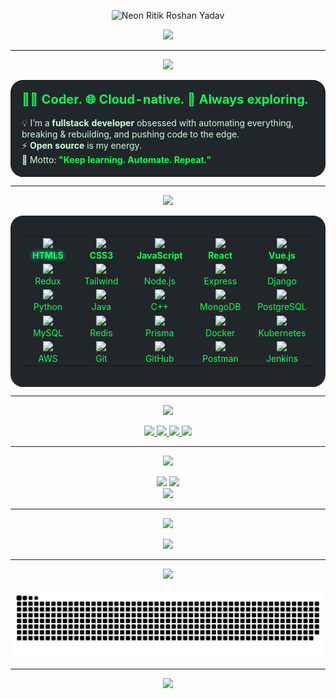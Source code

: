 <!-- GLOWING HEADER SVG -->
<p align="center">
  <img src="https://svg-text.vercel.app/api?text=Ritik%20Roshan%20Yadav&fontSize=56&fontFamily=Orbitron&color=0FFF50&glow=10&glowColor=00ffae" alt="Neon Ritik Roshan Yadav" />
</p>
<p align="center">
  <img src="https://readme-typing-svg.demolab.com?font=Fira+Code&size=24&duration=2200&pause=700&color=0FFF50&center=true&vCenter=true&width=600&lines=Fullstack+Developer+%7C+Cloud+Enthusiast+%F0%9F%92%A1;Welcome+to+my+Neon+GitHub+World!" />
</p>

---

<!-- About Me (Glowing SVG Heading) -->
<p align="center">
  <img src="https://svg-text.vercel.app/api?text=🚀%20About%20Me&fontSize=36&fontFamily=Orbitron&color=0FFF50&glow=6&glowColor=00ffae" />
</p>

<div align="center">
  <table width="700" bgcolor="#21262b" style="border-radius:20px;">
    <tr>
      <td style="padding:18px;">
        <div align="left">
          <span style="color:#0FFF50; font-size:20px;">
            <b>👨‍💻 Coder. 🌐 Cloud-native. 🚀 Always exploring.</b>
          </span><br><br>
          <span style="color:#caffd8;">
          💡 I’m a <b>fullstack developer</b> obsessed with automating everything, breaking & rebuilding, and pushing code to the edge.<br>
          ⚡ <b>Open source</b> is my energy.<br>
          🧬 Motto: <span style="color:#0FFF50; font-weight:bold;">"Keep learning. Automate. Repeat."</span>
          </span>
        </div>
      </td>
    </tr>
  </table>
</div>

---

<!-- Tech Stack (Glowing SVG Heading) -->
<p align="center">
  <img src="https://svg-text.vercel.app/api?text=🛠️%20Tech%20Stack&fontSize=36&fontFamily=Orbitron&color=0FFF50&glow=6&glowColor=00ffae" />
</p>

<div align="center">
  <table width="700" bgcolor="#21262b" style="border-radius:20px;">
    <tr>
      <td style="padding:18px;">
        <table width="100%" align="center">
          <tr>
            <td align="center" width="110">
              <img src="https://skillicons.dev/icons?i=html" width="40"/><br/>
              <span style="color:#0FFF50; font-weight:bold; text-shadow: 0 0 7px #00ffae;">HTML5</span>
            </td>
            <td align="center" width="110">
              <img src="https://skillicons.dev/icons?i=css" width="40"/><br/>
              <span style="color:#0FFF50; font-weight:bold;">CSS3</span>
            </td>
            <td align="center" width="110">
              <img src="https://skillicons.dev/icons?i=js" width="40"/><br/>
              <span style="color:#0FFF50; font-weight:bold;">JavaScript</span>
            </td>
            <td align="center" width="110">
              <img src="https://skillicons.dev/icons?i=react" width="40"/><br/>
              <span style="color:#0FFF50; font-weight:bold;">React</span>
            </td>
            <td align="center" width="110">
              <img src="https://skillicons.dev/icons?i=vue" width="40"/><br/>
              <span style="color:#0FFF50; font-weight:bold;">Vue.js</span>
            </td>
          </tr>
          <tr>
            <td align="center" width="110">
              <img src="https://skillicons.dev/icons?i=redux" width="40"/><br/>
              <span style="color:#0FFF50;">Redux</span>
            </td>
            <td align="center" width="110">
              <img src="https://skillicons.dev/icons?i=tailwind" width="40"/><br/>
              <span style="color:#0FFF50;">Tailwind</span>
            </td>
            <td align="center" width="110">
              <img src="https://skillicons.dev/icons?i=nodejs" width="40"/><br/>
              <span style="color:#0FFF50;">Node.js</span>
            </td>
            <td align="center" width="110">
              <img src="https://skillicons.dev/icons?i=express" width="40"/><br/>
              <span style="color:#0FFF50;">Express</span>
            </td>
            <td align="center" width="110">
              <img src="https://skillicons.dev/icons?i=django" width="40"/><br/>
              <span style="color:#0FFF50;">Django</span>
            </td>
          </tr>
          <tr>
            <td align="center" width="110">
              <img src="https://skillicons.dev/icons?i=python" width="40"/><br/>
              <span style="color:#0FFF50;">Python</span>
            </td>
            <td align="center" width="110">
              <img src="https://skillicons.dev/icons?i=java" width="40"/><br/>
              <span style="color:#0FFF50;">Java</span>
            </td>
            <td align="center" width="110">
              <img src="https://skillicons.dev/icons?i=cpp" width="40"/><br/>
              <span style="color:#0FFF50;">C++</span>
            </td>
            <td align="center" width="110">
              <img src="https://skillicons.dev/icons?i=mongodb" width="40"/><br/>
              <span style="color:#0FFF50;">MongoDB</span>
            </td>
            <td align="center" width="110">
              <img src="https://skillicons.dev/icons?i=postgres" width="40"/><br/>
              <span style="color:#0FFF50;">PostgreSQL</span>
            </td>
          </tr>
          <tr>
            <td align="center" width="110">
              <img src="https://skillicons.dev/icons?i=mysql" width="40"/><br/>
              <span style="color:#0FFF50;">MySQL</span>
            </td>
            <td align="center" width="110">
              <img src="https://skillicons.dev/icons?i=redis" width="40"/><br/>
              <span style="color:#0FFF50;">Redis</span>
            </td>
            <td align="center" width="110">
              <img src="https://skillicons.dev/icons?i=prisma" width="40"/><br/>
              <span style="color:#0FFF50;">Prisma</span>
            </td>
            <td align="center" width="110">
              <img src="https://skillicons.dev/icons?i=docker" width="40"/><br/>
              <span style="color:#0FFF50;">Docker</span>
            </td>
            <td align="center" width="110">
              <img src="https://skillicons.dev/icons?i=kubernetes" width="40"/><br/>
              <span style="color:#0FFF50;">Kubernetes</span>
            </td>
          </tr>
          <tr>
            <td align="center" width="110">
              <img src="https://skillicons.dev/icons?i=aws" width="40"/><br/>
              <span style="color:#0FFF50;">AWS</span>
            </td>
            <td align="center" width="110">
              <img src="https://skillicons.dev/icons?i=git" width="40"/><br/>
              <span style="color:#0FFF50;">Git</span>
            </td>
            <td align="center" width="110">
              <img src="https://skillicons.dev/icons?i=github" width="40"/><br/>
              <span style="color:#0FFF50;">GitHub</span>
            </td>
            <td align="center" width="110">
              <img src="https://skillicons.dev/icons?i=postman" width="40"/><br/>
              <span style="color:#0FFF50;">Postman</span>
            </td>
            <td align="center" width="110">
              <img src="https://skillicons.dev/icons?i=jenkins" width="40"/><br/>
              <span style="color:#0FFF50;">Jenkins</span>
            </td>
          </tr>
        </table>
      </td>
    </tr>
  </table>
</div>

---

<!-- Connect (Glowing SVG Heading) -->
<p align="center">
  <img src="https://svg-text.vercel.app/api?text=🌐%20Connect%20with%20Me&fontSize=30&fontFamily=Orbitron&color=0FFF50&glow=4&glowColor=00ffae" />
</p>

<div align="center">
  <a href="https://www.linkedin.com/in/ritikryadav96" target="_blank">
    <img src="https://img.shields.io/badge/LinkedIn-0FFF50?style=for-the-badge&logo=linkedin&logoColor=222831"/>
  </a>
  <a href="https://instagram.com/btw_its_essei" target="_blank">
    <img src="https://img.shields.io/badge/Instagram-0FFF50?style=for-the-badge&logo=instagram&logoColor=222831"/>
  </a>
  <a href="https://your-portfolio.com" target="_blank">
    <img src="https://img.shields.io/badge/Portfolio-0FFF50?style=for-the-badge&logo=react&logoColor=222831"/>
  </a>
  <a href="mailto:ritikroshanyadav9696@gmail.com">
    <img src="https://img.shields.io/badge/Email-0FFF50?logo=gmail&logoColor=222831&style=for-the-badge"/>
  </a>
</div>

---

<!-- GitHub Stats (Glowing SVG Heading) -->
<p align="center">
  <img src="https://svg-text.vercel.app/api?text=📊%20GitHub%20Stats&fontSize=30&fontFamily=Orbitron&color=0FFF50&glow=4&glowColor=00ffae" />
</p>

<p align="center">
<img src="https://github-readme-stats.vercel.app/api?username=ritik-bit-by-bit&show_icons=true&theme=react&hide_border=true&title_color=0FFF50&icon_color=0FFF50&text_color=0FFF50&bg_color=222831" width="48%"/>
<img src="https://github-readme-streak-stats.herokuapp.com?user=ritik-bit-by-bit&theme=react&hide_border=true&stroke=0FFF50&ring=0FFF50&background=222831&currStreakLabel=0FFF50&currStreakNum=0FFF50" width="48%"/>
<br>
<img src="https://github-readme-stats.vercel.app/api/top-langs/?username=ritik-bit-by-bit&theme=react&hide_border=true&title_color=0FFF50&text_color=0FFF50&bg_color=222831&layout=compact" width="48%"/>
</p>

---

<!-- Dev Quote (Glowing SVG Heading) -->
<p align="center">
  <img src="https://svg-text.vercel.app/api?text=✨%20Dev%20Quote&fontSize=30&fontFamily=Orbitron&color=0FFF50&glow=4&glowColor=00ffae" />
</p>
<p align="center">
  <img src="https://quotes-github-readme.vercel.app/api?type=horizontal&theme=dark&bg=0FFF50&text=222831" />
</p>

---

<!-- Contribution Snake (Glowing SVG Heading) -->
<p align="center">
  <img src="https://svg-text.vercel.app/api?text=🐍%20Contribution%20Snake&fontSize=30&fontFamily=Orbitron&color=0FFF50&glow=4&glowColor=00ffae" />
</p>
<p align="center">
  <picture>
    <source media="(prefers-color-scheme: dark)" srcset="https://raw.githubusercontent.com/ritik-bit-by-bit/ritik-bit-by-bit/output/github-snake-dark.svg" />
    <source media="(prefers-color-scheme: light)" srcset="https://raw.githubusercontent.com/ritik-bit-by-bit/ritik-bit-by-bit/output/github-snake.svg" />
    <img alt="github-snake" src="https://raw.githubusercontent.com/ritik-bit-by-bit/ritik-bit-by-bit/output/github-snake.svg" />
  </picture>
</p>

---

<!-- Support Me (Glowing SVG Heading) -->
<p align="center">
  <img src="https://svg-text.vercel.app/api?text=💰%20Support%20Me&fontSize=30&fontFamily=Orbitron&color=0FFF50&glow=4&glowColor=00ffae" /
